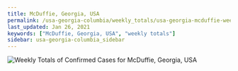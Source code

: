 ```yaml
---
title: McDuffie, Georgia, USA
permalink: /usa-georgia-columbia/weekly_totals/usa-georgia-mcduffie-weekly_totals.html
last_updated: Jan 26, 2021
keywords: ["McDuffie, Georgia, USA", "weekly totals"]
sidebar: usa-georgia-columbia_sidebar
---
```


![Weekly Totals of Confirmed Cases for McDuffie, Georgia, USA](/covid_tracker/images/graphs/usa-georgia-mcduffie-weekly_totals_graph.png)
